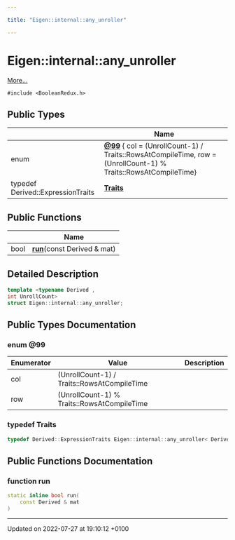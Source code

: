 ```yaml
---

title: "Eigen::internal::any_unroller"

---
```


# Eigen::internal::any_unroller



 [More...](#detailed-description)


`#include <BooleanRedux.h>`

## Public Types

|                | Name           |
| -------------- | -------------- |
| enum| **[@99](http://example.org/classes/structeigen_1_1internal_1_1any__unroller/#enum-@99)** { col = (UnrollCount-1) / Traits::RowsAtCompileTime, row = (UnrollCount-1) % Traits::RowsAtCompileTime} |
| typedef Derived::ExpressionTraits | **[Traits](http://example.org/classes/structeigen_1_1internal_1_1any__unroller/#typedef-traits)**  |

## Public Functions

|                | Name           |
| -------------- | -------------- |
| bool | **[run](http://example.org/classes/structeigen_1_1internal_1_1any__unroller/#function-run)**(const Derived & mat) |

## Detailed Description

```cpp
template <typename Derived ,
int UnrollCount>
struct Eigen::internal::any_unroller;
```

## Public Types Documentation

### enum @99

| Enumerator | Value | Description |
| ---------- | ----- | ----------- |
| col | (UnrollCount-1) / Traits::RowsAtCompileTime|   |
| row | (UnrollCount-1) % Traits::RowsAtCompileTime|   |




### typedef Traits

```cpp
typedef Derived::ExpressionTraits Eigen::internal::any_unroller< Derived, UnrollCount >::Traits;
```


## Public Functions Documentation

### function run

```cpp
static inline bool run(
    const Derived & mat
)
```


-------------------------------

Updated on 2022-07-27 at 19:10:12 +0100